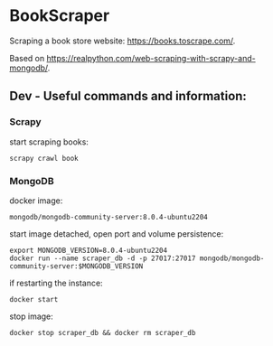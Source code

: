 # BookScraper
Scraping a book store website: https://books.toscrape.com/.

Based on https://realpython.com/web-scraping-with-scrapy-and-mongodb/.

## Dev - Useful commands and information:

### Scrapy
start scraping books:

    scrapy crawl book


### MongoDB
docker image:

    mongodb/mongodb-community-server:8.0.4-ubuntu2204

start image detached, open port and volume persistence:

    export MONGODB_VERSION=8.0.4-ubuntu2204
    docker run --name scraper_db -d -p 27017:27017 mongodb/mongodb-community-server:$MONGODB_VERSION

if restarting the instance:

    docker start

stop image:

    docker stop scraper_db && docker rm scraper_db
